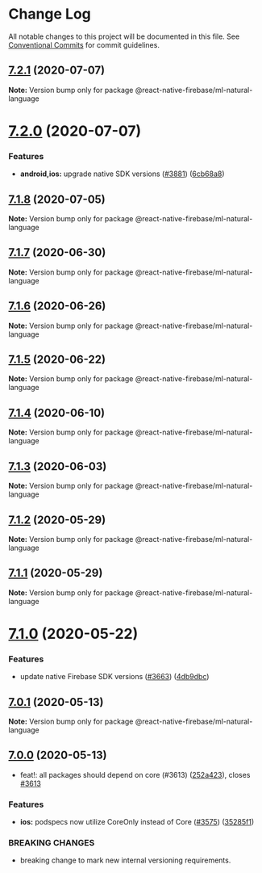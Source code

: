 # Change Log

All notable changes to this project will be documented in this file.
See [Conventional Commits](https://conventionalcommits.org) for commit guidelines.

## [7.2.1](https://github.com/invertase/react-native-firebase/compare/@react-native-firebase/ml-natural-language@7.2.0...@react-native-firebase/ml-natural-language@7.2.1) (2020-07-07)

**Note:** Version bump only for package @react-native-firebase/ml-natural-language

# [7.2.0](https://github.com/invertase/react-native-firebase/compare/@react-native-firebase/ml-natural-language@7.1.8...@react-native-firebase/ml-natural-language@7.2.0) (2020-07-07)

### Features

- **android,ios:** upgrade native SDK versions ([#3881](https://github.com/invertase/react-native-firebase/issues/3881)) ([6cb68a8](https://github.com/invertase/react-native-firebase/commit/6cb68a8ea808392fac3a28bdb1a76049c7b52e86))

## [7.1.8](https://github.com/invertase/react-native-firebase/compare/@react-native-firebase/ml-natural-language@7.1.7...@react-native-firebase/ml-natural-language@7.1.8) (2020-07-05)

**Note:** Version bump only for package @react-native-firebase/ml-natural-language

## [7.1.7](https://github.com/invertase/react-native-firebase/compare/@react-native-firebase/ml-natural-language@7.1.6...@react-native-firebase/ml-natural-language@7.1.7) (2020-06-30)

**Note:** Version bump only for package @react-native-firebase/ml-natural-language

## [7.1.6](https://github.com/invertase/react-native-firebase/compare/@react-native-firebase/ml-natural-language@7.1.5...@react-native-firebase/ml-natural-language@7.1.6) (2020-06-26)

**Note:** Version bump only for package @react-native-firebase/ml-natural-language

## [7.1.5](https://github.com/invertase/react-native-firebase/compare/@react-native-firebase/ml-natural-language@7.1.4...@react-native-firebase/ml-natural-language@7.1.5) (2020-06-22)

**Note:** Version bump only for package @react-native-firebase/ml-natural-language

## [7.1.4](https://github.com/invertase/react-native-firebase/compare/@react-native-firebase/ml-natural-language@7.1.3...@react-native-firebase/ml-natural-language@7.1.4) (2020-06-10)

**Note:** Version bump only for package @react-native-firebase/ml-natural-language

## [7.1.3](https://github.com/invertase/react-native-firebase/compare/@react-native-firebase/ml-natural-language@7.1.2...@react-native-firebase/ml-natural-language@7.1.3) (2020-06-03)

**Note:** Version bump only for package @react-native-firebase/ml-natural-language

## [7.1.2](https://github.com/invertase/react-native-firebase/compare/@react-native-firebase/ml-natural-language@7.1.1...@react-native-firebase/ml-natural-language@7.1.2) (2020-05-29)

**Note:** Version bump only for package @react-native-firebase/ml-natural-language

## [7.1.1](https://github.com/invertase/react-native-firebase/compare/@react-native-firebase/ml-natural-language@7.1.0...@react-native-firebase/ml-natural-language@7.1.1) (2020-05-29)

**Note:** Version bump only for package @react-native-firebase/ml-natural-language

# [7.1.0](https://github.com/invertase/react-native-firebase/compare/@react-native-firebase/ml-natural-language@7.0.1...@react-native-firebase/ml-natural-language@7.1.0) (2020-05-22)

### Features

- update native Firebase SDK versions ([#3663](https://github.com/invertase/react-native-firebase/issues/3663)) ([4db9dbc](https://github.com/invertase/react-native-firebase/commit/4db9dbc3ec20bf96de0efad15000f00b41e4a799))

## [7.0.1](https://github.com/invertase/react-native-firebase/compare/@react-native-firebase/ml-natural-language@7.0.0...@react-native-firebase/ml-natural-language@7.0.1) (2020-05-13)

**Note:** Version bump only for package @react-native-firebase/ml-natural-language

## [7.0.0](https://github.com/invertase/react-native-firebase/compare/@react-native-firebase/ml-natural-language@7.0.0...@react-native-firebase/ml-natural-language@7.0.0) (2020-05-13)

- feat!: all packages should depend on core (#3613) ([252a423](https://github.com/invertase/react-native-firebase/commit/252a4239e98a0f2a55c4afcd2d82e4d5f97e65e9)), closes [#3613](https://github.com/invertase/react-native-firebase/issues/3613)

### Features

- **ios:** podspecs now utilize CoreOnly instead of Core ([#3575](https://github.com/invertase/react-native-firebase/issues/3575)) ([35285f1](https://github.com/invertase/react-native-firebase/commit/35285f1655b16d05e6630fc556f95cccfb707ee4))

### BREAKING CHANGES

- breaking change to mark new internal versioning requirements.
